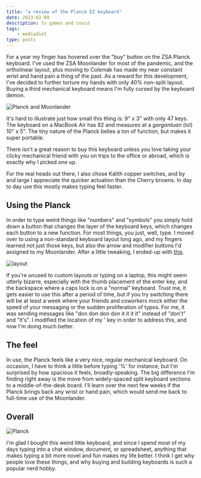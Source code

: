 ```yaml
---
title: "a review of the Planck EZ keyboard"
date: 2023-02-09
description: tv games and covid
tags: 
    - mediadiet
type: posts
---
```


For a year my finger has hovered over the "buy" button on the ZSA Planck keyboard. I've used the ZSA Moonlander for most of the pandemic, and the ortholinear layout, plus moving to Colemak has made my near constant wrist and hand pain a thing of the past. As a reward for this development, I've decided to further torture my hands with only 40% non-split layout. Buying a third mechanical keyboard means I'm fully cursed by the keyboard demon.

![Planck and Moonlander](https://micro.brookshelley.com/uploads/2023/4cbef1d951.jpg)

It's hard to illustrate just how small this thing is: 9" x 3" with only 47 keys. The keyboard on a MacBook Air has 82 and measures at a *gargantuan* (lol) 10" x 5". The tiny nature of the Planck belies a ton of function, but makes it super portable. 

There isn't a great reason to buy this keyboard unless you love taking your clicky mechanical friend with you on trips to the office or abroad, which is exactly why I picked one up. 

For the real heads out there, I also chose Kalith copper switches, and by and large I appreciate the quicker actuation than the Cherry browns. In day to day use this mostly makes typing feel faster.

## Using the Planck

In order to type weird things like "numbers" and "symbols" you simply hold down a button that changes the layer of the keyboard keys, which changes each button to a new function. For most things, you just, well, type. I moved over to using a non-standard keyboard layout long ago, and my fingers learned not just those keys, but also the arrow and modifier buttons I'd assigned to my Moonlander. After a little tweaking, I ended-up with [this](https://configure.zsa.io/moonlander/layouts/BN63x/latest/0). 

![layout](https://micro.brookshelley.com/uploads/2023/d3a615edbf.jpg)

If you're unused to custom layouts or typing on a laptop, this might seem utterly bizarre, especially with the thumb placement of the enter key, and the backspace where a caps lock is on a "normal" keyboard. Trust me, it gets easier to use this after a period of time, but if you try switching there will be at least a week where your friends and coworkers mock either the speed of your messaging or the sudden proliferation of typos. For me, it was sending messages like "don don don don it it it it" instead of "don't" and "it's". I modified the location of my ' key in order to address this, and now I'm doing much better.

## The feel

In use, the Planck feels like a very nice, regular mechanical keyboard. On occasion, I have to think a little before typing '%' for instance, but I'm surprised by how spacious it feels, broadly-speaking. The big difference I'm finding right away is the move from widely-spaced split keyboard sections to a middle-of-the-desk board. I'll learn over the next few weeks if the Planck brings back any wrist or hand pain, which would send me back to full-time use of the Moonlander.

## Overall

![Planck](https://micro.brookshelley.com/uploads/2023/4cbef1d951.jpg)

I'm glad I bought this weird little keyboard, and since I spend most of my days typing into a chat window, document, or spreadsheet, anything that makes typing a bit more novel and fun makes my life better. I think I get why people love these things, and why buying and building keyboards is such a popular nerd hobby.